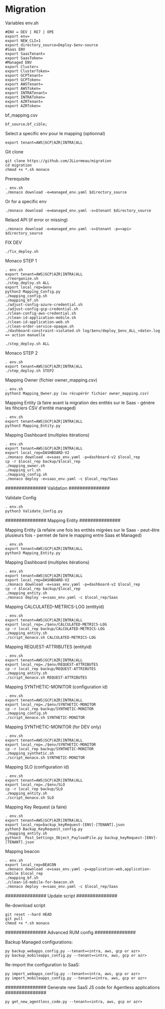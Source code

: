 # Migration

Variables env.sh
    
    #ENV = DEV | RE7 | OPE
    export env=
    export NEW_CLI=1
    export directory_source=Deploy-$env-source
    #Saas ENV
    export SaasTenant=
    export SaasToken=
    #Managed ENV
    export Cluster=
    export ClusterToken=
    export GCPTenant=
    export GCPToken=
    export AWSTenant=
    export AWSToken=
    export INTRATenant=
    export INTRAToken=
    export AZRTenant=
    export AZRToken=

bf_mapping.csv

    bf_source;bf_cible;
    
Select a specific env pour le mapping (optionnal)

    export tenant=AWS|GCP|AZR|INTRA|ALL
    
Git clone

    git clone https://github.com/JLLormeau/migration
    cd migration
    chmod +x *.sh monaco

Prerequisite

    . env.sh
    ./monaco download -e=managed_env.yaml $directory_source
    
  Or for a specific env
    
    ./monaco download -e=managed_env.yaml -s=$tenant $directory_source
    
Relaod API (if error or missing)

    ./monaco download -e=managed_env.yaml -s=$tenant -p=<api> $directory_source
    
FIX DEV

    ./fix_deploy.sh

Monaco STEP 1

    . env.sh
    export tenant=AWS|GCP|AZR|INTRA|ALL
    ./reorganize.sh
    ./step_deploy.sh ALL
    export local_rep=$env
    python3 Mapping_Config.py
    ./mapping_config.sh
    ./mapping_bf.sh
    ./adjust-config-azure-credential.sh
    ./adjust-config-gcp-credential.sh
    ./clean-config-aws-credential.sh
    ./clean-id-application-mobile.sh
    ./clean-id-application-web.sh
    ./clean-order-service-opaque.sh
    ./dashboard-constraint-violated.sh log/$env/deploy_$env_ALL_<date>.log => action manuelle 
    
    ./step_deploy.sh ALL

Monaco STEP 2
    
    . env.sh
    export tenant=AWS|GCP|AZR|INTRA|ALL
    ./step_deploy.sh STEP2
    
Mapping Owner (fichier owner_mapping.csv)
 
    . env.sh
    python3 Mapping_Owner.py (ou récupérér fichier owner_mapping.csv)
 
Mapping Entity (à faire avant la migration des entités sur le Saas - génère les fihciers CSV d'entité managed)
 
    . env.sh
    export tenant=AWS|GCP|AZR|INTRA|ALL
    python3 Mapping_Entity.py
 
Mapping Dashboard (multiples itérations)
    
    . env.sh   
    export tenant=AWS|GCP|AZR|INTRA|ALL
    export local_rep=DASHBOARD-V2
    ./monaco download -e=saas_env.yaml -p=dashboard-v2 $local_rep
    cp -r $local_rep backup/$local_rep
    ./mapping_owner.sh
    ./mapping_url.sh
    ./mapping_config.sh
    ./monaco deploy -e=saas_env.yaml -c $local_rep/Saas

############### Validation ###############

Validate Config

    . env.sh
    python3 Validate_Config.py
    
############### Mapping Entity ###############

Mapping Entity (à refaire une fois les entités migrées sur le Saas - peut-être plusieurs fois - permet de faire le mapping entre Saas et Managed)
 
    . env.sh
    export tenant=AWS|GCP|AZR|INTRA|ALL
    python3 Mapping_Entity.py

Mapping Dashboard (multiples itérations)
    
    . env.sh   
    export tenant=AWS|GCP|AZR|INTRA|ALL
    export local_rep=DASHBOARD-V2
    ./monaco download -e=saas_env.yaml -p=dashboard-v2 $local_rep
    cp -r $local_rep backup/$local_rep
    ./mapping_entity.sh
    ./monaco deploy -e=saas_env.yaml -c $local_rep/Saas


Mapping CALCULATED-METRICS-LOG (entityid)
    
    . env.sh
    export tenant=AWS|GCP|AZR|INTRA|ALL
    export local_rep=./$env/CALCULATED-METRICS-LOG
    cp -r local_rep backup/CALCULATED-METRICS-LOG
    ./mapping_entity.sh
    ./script_monaco.sh CALCULATED-METRICS-LOG
 
 Mapping REQUEST-ATTRIBUTES (entityid)
    
    . env.sh
    export tenant=AWS|GCP|AZR|INTRA|ALL
    export local_rep=./$env/REQUEST-ATTRIBUTES
    cp -r local_rep backup/REQUEST-ATTRIBUTES
    ./mapping_entity.sh
    ./script_monaco.sh REQUEST-ATTRIBUTES
   
Mapping SYNTHETIC-MONITOR (configuration id)
    
    . env.sh
    export tenant=AWS|GCP|AZR|INTRA|ALL
    export local_rep=./$env/SYNTHETIC-MONITOR
    cp -r local_rep backup/SYNTHETIC-MONITOR
    ./mapping_config.sh
    ./script_monaco.sh SYNTHETIC-MONITOR

Mapping SYNTHETIC-MONITOR (for DEV only)
    
    . env.sh   
    export tenant=AWS|GCP|AZR|INTRA|ALL
    export local_rep=./$env/SYNTHETIC-MONITOR
    cp -r local_rep backup/SYNTHETIC-MONITOR
    ./mapping_synthetic.sh
    ./script_monaco.sh SYNTHETIC-MONITOR
    
Mapping SLO (configuration id)
    
    . env.sh
    export tenant=AWS|GCP|AZR|INTRA|ALL
    export local_rep=./$env/SLO
    cp -r local_rep backup/SLO
    ./mapping_entity.sh
    ./script_monaco.sh SLO   

Mapping Key Request (a faire)
    
    . env.sh
    export tenant=AWS|GCP|AZR|INTRA|ALL
    export local_rep=backup_keyRequest-[ENV]-[TENANT].json
    python3 Backup_KeyRequest_config.py 
    ./mapping_entity.sh
    python3  Post_Settings_Object_PayloadFile.py backup_keyRequest-[ENV]-[TENANT].json

Mapping beacon

    . env.sh   
    export local_rep=BEACON
    ./monaco download -e=saas_env.yaml -p=application-web,application-mobile $local_rep
    ./mapping_bf.sh
    ./clean-id-mobile-for-beacon.sh
    ./monaco deploy -e=saas_env.yaml -c $local_rep/Saas

############### Update script ###############

Re-download script
    
    git reset --hard HEAD
    git pull
    chmod +x *.sh monaco

############### Advanced RUM config ###############

Backup Managed configurations:

    py backup_webapps_config.py --tenant=<intra, aws, gcp or azr>
    py backup_mobileapps_config.py --tenant=<intra, aws, gcp or azr>


Re-import the configuration to SaaS:

    py import_webapps_config.py --tenant=<intra, aws, gcp or azr>
    py import_mobileapps_config.py --tenant=<intra, aws, gcp or azr>

############### Generate new SaaS JS code for Agentless applications ###############

    py get_new_agentless_code.py --tenant=<intra, aws, gcp or azr>


